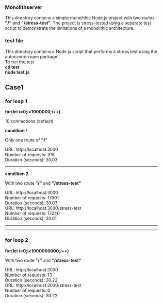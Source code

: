 ### Monolithserver
This directory contains a simple monolithic Node.js project with two routes: **"/"** and **"/stress-test"**. The project is stress-tested using a separate test script to demonstrate the limitations of a monolithic architecture.




### test file

This directory contains a Node.js script that performs a stress test using the autocannon npm package.  
To run the test  
    **cd test**    
    **node test.js**   


## Case1

### for loop 1  

**for(let i=0;i<1000000;i++)**  

10 connections (default)  


**condition 1**

Only one route of **"/"**  

URL: http://localhost:3000  
Number of requests:  31K  
Duration (seconds): 30.03  

_________________________  

**condition 2**

With two route **"/"** and **"/stress-test"**

URL: http://localhost:3000  
Number of requests:  17001  
Duration (seconds): 30.03  
URL: http://localhost:3000/stress-test  
Number of requests:  17240  
Duration (seconds): 30.01  

_________________________________
_________________________________

### for loop 2
**for(let i=0;i<1000000000;i++)**

With two route **"/"** and **"/stress-test"**  

URL: http://localhost:3000  
Number of requests:  13  
Duration (seconds): 30.23  
URL: http://localhost:3000/stress-test  
Number of requests:  0  
Duration (seconds): 30.22  
